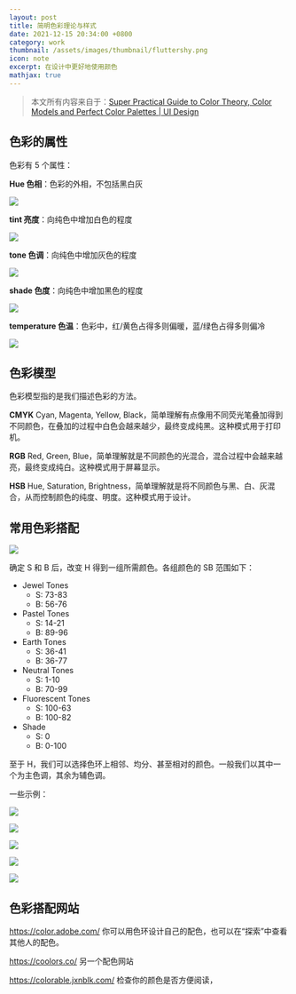 ```yaml
---
layout: post
title: 简明色彩理论与样式
date: 2021-12-15 20:34:00 +0800
category: work
thumbnail: /assets/images/thumbnail/fluttershy.png
icon: note
excerpt: 在设计中更好地使用颜色
mathjax: true
---
```


<!--more-->

> 本文所有内容来自于：[Super Practical Guide to Color Theory, Color Models and Perfect Color Palettes \| UI Design](https://youtu.be/GyVMoejbGFg)

## 色彩的属性

色彩有 5 个属性：

**Hue 色相**：色彩的外相，不包括黑白灰

![](/assets/images/design/color/hue.jpg)

**tint 亮度**：向纯色中增加白色的程度

![](/assets/images/design/color/tint.jpg)

**tone 色调**：向纯色中增加灰色的程度

![](/assets/images/design/color/tone.jpg)

**shade 色度**：向纯色中增加黑色的程度

![](/assets/images/design/color/shade.jpg)

**temperature 色温**：色彩中，红/黄色占得多则偏暖，蓝/绿色占得多则偏冷

![](/assets/images/design/color/temperature.jpg)

## 色彩模型

色彩模型指的是我们描述色彩的方法。

**CMYK** Cyan, Magenta, Yellow, Black，简单理解有点像用不同荧光笔叠加得到不同颜色，在叠加的过程中白色会越来越少，最终变成纯黑。这种模式用于打印机。

**RGB** Red, Green, Blue，简单理解就是不同颜色的光混合，混合过程中会越来越亮，最终变成纯白。这种模式用于屏幕显示。

**HSB** Hue, Saturation, Brightness，简单理解就是将不同颜色与黑、白、灰混合，从而控制颜色的纯度、明度。这种模式用于设计。


## 常用色彩搭配

![](/assets/images/design/color/different_tones.jpg)

确定 S 和 B 后，改变 H 得到一组所需颜色。各组颜色的 SB 范围如下：

- Jewel Tones
  - S: 73-83
  - B: 56-76
- Pastel Tones
  - S: 14-21
  - B: 89-96
- Earth Tones
  - S: 36-41
  - B: 36-77
- Neutral Tones
  - S: 1-10
  - B: 70-99
- Fluorescent Tones
  - S: 100-63
  - B: 100-82
- Shade
  - S: 0
  - B: 0-100

至于 H，我们可以选择色环上相邻、均分、甚至相对的颜色。一般我们以其中一个为主色调，其余为辅色调。

一些示例：

![](/assets/images/design/color/jewel_tones.jpg)

![](/assets/images/design/color/pastel_tones.jpg)

![](/assets/images/design/color/earth_tones.jpg)

![](/assets/images/design/color/neutral_tones.jpg)

![](/assets/images/design/color/fluorescent_tones.jpg)

## 色彩搭配网站

<https://color.adobe.com/> 你可以用色环设计自己的配色，也可以在“探索”中查看其他人的配色。

<https://coolors.co/> 另一个配色网站

<https://colorable.jxnblk.com/> 检查你的颜色是否方便阅读，